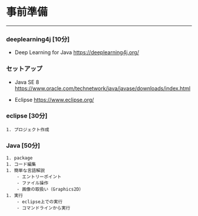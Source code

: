 # 事前準備
---
### deeplearning4j [10分]
- Deep Learning for Java
  https://deeplearning4j.org/

### セットアップ
- Java SE 8
  https://www.oracle.com/technetwork/java/javase/downloads/index.html

- Eclipse
  https://www.eclipse.org/


### eclipse [30分]
    1. プロジェクト作成
### Java [50分]
    1. package
    1. コード編集
    1. 簡単な言語解説
        - エントリーポイント
        - ファイル操作
        - 画像の取扱い（Graphics2D）
    1. 実行
        - eclipse上での実行
        - コマンドラインから実行
